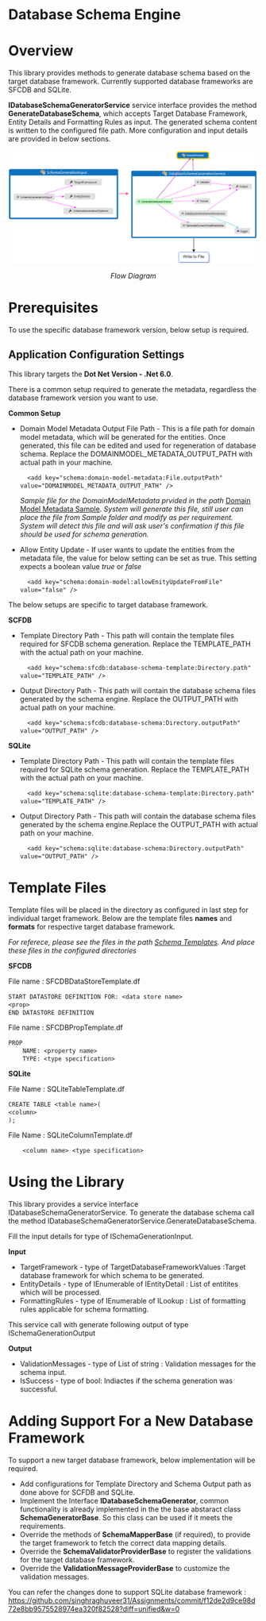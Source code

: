 # Database Schema Engine

# Overview

This library provides methods to generate database schema based on the target database framework. Currently supported database frameworks are SFCDB and SQLite.

**IDatabaseSchemaGeneratorService** service interface provides the method **GenerateDatabaseSchema**, which accepts Target Database Framework, Entity Details and Formatting Rules as input. The generated schema content is written to the configured file path. More configuration and input details are provided in below sections.

![](DatabaseSchemaEngine.PNG)
*<p align="center">Flow Diagram</p>*

# Prerequisites
To use the specific database framework version, below setup is required.

## Application Configuration Settings

This library targets the  **Dot Net Version - .Net 6.0**.

There is a common setup required to generate the metadata, regardless the database framework version you want to use.

**Common Setup**
- Domain Model Metadata Output File Path - This is a file path for domain model metadata, which will be generated for the entities. Once generated, this file can be edited and used for regeneration of database schema. Replace the DOMAINMODEL_METADATA_OUTPUT_PATH with actual path in your machine.

        <add key="schema:domain-model-metadata:File.outputPath" value="DOMAINMODEL_METADATA_OUTPUT_PATH" />

   *Sample file for the DomainModelMetadata prvided in the path* [Domain Model Metadata Sample](Samples/Domain%20Model%20Metadata). *System will generate this file, still user can place the file 
   from Sample folder and modify as per requirement. System will detect this file and will ask user's confirmation if this 
   file should be used for schema generation.*


- Allow Entity Update - If user wants to update the entities from the metadata file, the value for below setting can be set as true. This setting expects a boolean value *true* or *false*

        <add key="schema:domain-model:allowEnityUpdateFromFile" value="false" />


The below setups are specific to target database framework.

**SCFDB**
- Template Directory Path - This path will contain the template files required for SFCDB schema generation. Replace the TEMPLATE_PATH with the actual path on your machine.
         
        <add key="schema:sfcdb:database-schema-template:Directory.path" value="TEMPLATE_PATH" />
- Output Directory Path - This path will contain the database schema files generated by the schema engine. Replace the OUTPUT_PATH with actual path on your machine.

        <add key="schema:sfcdb:database-schema:Directory.outputPath" value="OUTPUT_PATH" />

**SQLite**
- Template Directory Path - This path will contain the template files required for SQLite schema generation. Replace the TEMPLATE_PATH with the actual path on your machine.

        <add key="schema:sqlite:database-schema-template:Directory.path" value="TEMPLATE_PATH" />
- Output Directory Path - This path will contain the database schema files generated by the schema engine.Replace the OUTPUT_PATH with actual path on your machine.

        <add key="schema:sqlite:database-schema:Directory.outputPath" value="OUTPUT_PATH" />

# Template Files
Template files will be placed in the directory as configured in last step for individual target framework. Below are the template files **names** and **formats** for respective target database framework.

  *For referece, please see the files in the path [Schema Templates](Samples/Schema%20Templates). And 
   place these files in the configured directories*

**SFCDB**

File name : SFCDBDataStoreTemplate.df

    START DATASTORE DEFINITION FOR: <data store name>
    <prop>
    END DATASTORE DEFINITION

File name : SFCDBPropTemplate.df

    PROP
        NAME: <property name>
        TYPE: <type specification>

**SQLite**

File Name : SQLiteTableTemplate.df

    CREATE TABLE <table name>(
    <column>
    );

File Name : SQLiteColumnTemplate.df

        <column name> <type specification>


# Using the Library

This library provides a service interface IDatabaseSchemaGeneratorService. To generate the database schema call the method IDatabaseSchemaGeneratorService.GenerateDatabaseSchema.

Fill the input details for type of ISchemaGenerationInput.

**Input**
- TargetFramework - type of TargetDatabaseFrameworkValues :Target database framework for which schema to be generated.
- EntityDetails - type of IEnumerable of IEntityDetail : List of entitites which will be processed.
- FormattingRules - type of IEnumerable of ILookup : List of formatting rules applicable for schema formatting. 

This service call with generate following output of type ISchemaGenerationOutput

**Output**
- ValidationMessages - type of List of string : Validation messages for the schema input.
- IsSuccess - type of bool: Indiactes if the schema generation was successful.

# Adding Support For a New Database Framework
To support a new target database framework, below implementation will be required.
- Add configurations  for Template Directory and Schema Output path as done above for SCFDB and SQLite.
- Implement the Interface **IDatabaseSchemaGenerator**, common functionality is already implemented in the the base abstaract class **SchemaGeneratorBase**. So this class can be used if it meets the requirements.
- Override the methods of **SchemaMapperBase** (if required), to provide the target framework to fetch the correct data mapping details.
- Override the **SchemaValidatorProviderBase** to register the validations for the target database framework.
- Override the **ValidationMessageProviderBase** to customize the validation messages.

You can refer the changes done to support SQLite database framework : https://github.com/singhraghuveer31/Assignments/commit/f12de2d9ce98d72e8bb9575528974ea320f82528?diff=unified&w=0
